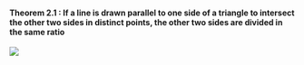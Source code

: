 #### Theorem 2.1 : If a line is drawn parallel to one side of a triangle to intersect the other two sides in distinct points, the other two sides are divided in the same ratio
[![](https://img.youtube.com/vi/5ZBrOx8_9dM/0.jpg)](https://www.youtube.com/watch?v=5ZBrOx8_9dM)

